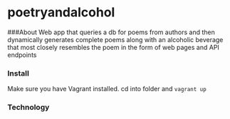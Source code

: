 # poetryandalcohol

###About
Web app that queries a db for poems from authors and then dynamically generates complete poems along with an alcoholic beverage that most closely resembles the poem in the form of web pages and API endpoints

### Install
Make sure you have Vagrant installed. cd into folder and `vagrant up`

### Technology
